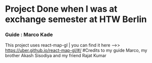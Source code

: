 # Project Done when I was at exchange semester at HTW Berlin

### Guide : Marco Kade

This project uses react-map-gl | you can find it here -->> https://uber.github.io/react-map-gl/#/
#Credits to my guide Marco, my brother Akash Sisodiya and my friend Rajat Kumar
